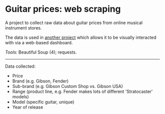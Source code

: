 # Guitar prices: web scraping

A project to collect raw data about guitar prices from online musical instrument stores. 

The data is used in [another project](https://github.com/oliverlambson/guitar_prices_django_dashboard) which allows it to be visually interacted with via a web-based dashboard.

*Tools:* Beautiful Soup (4); requests.

---

Data collected:
- Price
- Brand (e.g. Gibson, Fender)
- Sub-brand (e.g. Gibson Custom Shop vs. Gibson USA)
- Range (product line, e.g. Fender makes lots of different 'Stratocaster' models)
- Model (specific guitar, unique)
- Year of release
